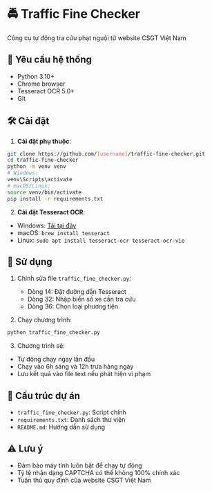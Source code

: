 # 🚔 Traffic Fine Checker

Công cụ tự động tra cứu phạt nguội từ website CSGT Việt Nam

## 📝 Yêu cầu hệ thống
- Python 3.10+
- Chrome browser
- Tesseract OCR 5.0+
- Git

## 🛠️ Cài đặt

1. **Cài đặt phụ thuộc**:
```bash
git clone https://github.com/[username]/traffic-fine-checker.git
cd traffic-fine-checker
python -m venv venv
# Windows:
venv\Scripts\activate
# macOS/Linux:
source venv/bin/activate
pip install -r requirements.txt
```

2. **Cài đặt Tesseract OCR**:
- Windows: [Tải tại đây](https://github.com/UB-Mannheim/tesseract/wiki)
- macOS: `brew install tesseract`
- Linux: `sudo apt install tesseract-ocr tesseract-ocr-vie`

## 🚀 Sử dụng

1. Chỉnh sửa file `traffic_fine_checker.py`:
   - Dòng 14: Đặt đường dẫn Tesseract
   - Dòng 32: Nhập biển số xe cần tra cứu
   - Dòng 36: Chọn loại phương tiện

2. Chạy chương trình:
```bash
python traffic_fine_checker.py
```

3. Chương trình sẽ:
- Tự động chạy ngay lần đầu
- Chạy vào 6h sáng và 12h trưa hàng ngày
- Lưu kết quả vào file text nếu phát hiện vi phạm

## 📂 Cấu trúc dự án
- `traffic_fine_checker.py`: Script chính
- `requirements.txt`: Danh sách thư viện
- `README.md`: Hướng dẫn sử dụng

## ⚠️ Lưu ý
- Đảm bảo máy tính luôn bật để chạy tự động
- Tỷ lệ nhận dạng CAPTCHA có thể không 100% chính xác
- Tuân thủ quy định của website CSGT Việt Nam
